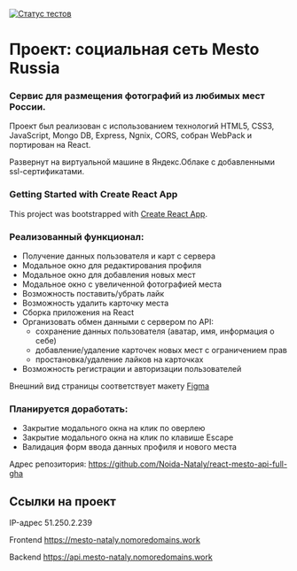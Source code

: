[![Статус тестов](../../actions/workflows/tests.yml/badge.svg)](../../actions/workflows/tests.yml)

# Проект: сoциальная сеть Mesto Russia

### Сервис для размещения фотографий из любимых мест России.

Проект был реализован с использованием технологий HTML5, CSS3, JavaScript, Mongo DB, 
Express, Ngnix, CORS, собран WebPack и портирован на React.

Развернут на виртуальной машине в Яндекс.Облаке с добавленными ssl-сертификатами.
### Getting Started with Create React App
This project was bootstrapped with [Create React App](https://github.com/facebook/create-react-app).

### Реализованный функционал:
* Получение данных пользователя и карт с сервера
* Модальное окно для редактирования профиля
* Модальное окно для добавления новых мест
* Модальное окно с увеличенной фотографией места
* Возможность поставить/убрать лайк
* Возможность удалить карточку места
* Сборка приложения на React
* Oрганизовать обмен данными с сервером по API:
    * сохранение данных пользователя (аватар, имя, информация о себе)
    * добавление/удаление карточек новых мест с ограничением прав
    * простановка/удаление лайков на карточках
* Возможность регистрации и авторизации пользователей

Внешний вид страницы соответствует макету [Figma](https://www.figma.com/file/PSdQFRHoxXJFs2FH8IXViF/JavaScript.-Sprint-9?t=TWK96feXP12zj9IP-0)

### Планируется доработать:

* Закрытие модального окна на клик по оверлею
* Закрытие модального окна на клик по клавише Escape
* Валидация форм ввода данных профиля и нового места



Адрес репозитория: https://github.com/Noida-Nataly/react-mesto-api-full-gha

## Ссылки на проект

IP-адрес 51.250.2.239

Frontend https://mesto-nataly.nomoredomains.work

Backend https://api.mesto-nataly.nomoredomains.work
